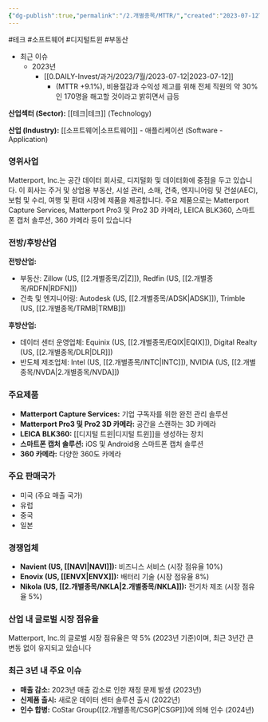 ```yaml
---
{"dg-publish":true,"permalink":"/2.개별종목/MTTR/","created":"2023-07-12T11:47:30.403+09:00","updated":"2025-06-03T20:06:00.257+09:00"}
---
```


#테크 #소프트웨어 #디지털트윈 #부동산

- 최근 이슈
	- 2023년
		-  [[0.DAILY-Invest/과거/2023/7월/2023-07-12\|2023-07-12]]
			-  (MTTR +9.1%), 비용절감과 수익성 제고를 위해 전체 직원의 약 30%인 170명을 해고할 것이라고 밝히면서 급등


**산업섹터 (Sector):** [[테크\|테크]] (Technology)  

**산업 (Industry):** [[소프트웨어\|소프트웨어]] - 애플리케이션 (Software - Application)

### 영위사업

Matterport, Inc.는 공간 데이터 회사로, 디지털화 및 데이터화에 중점을 두고 있습니다. 이 회사는 주거 및 상업용 부동산, 시설 관리, 소매, 건축, 엔지니어링 및 건설(AEC), 보험 및 수리, 여행 및 환대 시장에 제품을 제공합니다. 주요 제품으로는 Matterport Capture Services, Matterport Pro3 및 Pro2 3D 카메라, LEICA BLK360, 스마트폰 캡처 솔루션, 360 카메라 등이 있습니다

### 전방/후방산업

**전방산업:**

- 부동산: Zillow (US, [[2.개별종목/Z\|Z]]), Redfin (US, [[2.개별종목/RDFN\|RDFN]])
- 건축 및 엔지니어링: Autodesk (US, [[2.개별종목/ADSK\|ADSK]]), Trimble (US, [[2.개별종목/TRMB\|TRMB]])

**후방산업:**

- 데이터 센터 운영업체: Equinix (US, [[2.개별종목/EQIX\|EQIX]]), Digital Realty (US, [[2.개별종목/DLR\|DLR]])
- 반도체 제조업체: Intel (US, [[2.개별종목/INTC\|INTC]]), NVIDIA (US, [[2.개별종목/NVDA\|2.개별종목/NVDA]])

### 주요제품

- **Matterport Capture Services:** 기업 구독자를 위한 완전 관리 솔루션
- **Matterport Pro3 및 Pro2 3D 카메라:** 공간을 스캔하는 3D 카메라
- **LEICA BLK360:** [[디지털 트윈\|디지털 트윈]]을 생성하는 장치
- **스마트폰 캡처 솔루션:** iOS 및 Android용 스마트폰 캡처 솔루션
- **360 카메라:** 다양한 360도 카메라

### 주요 판매국가

- 미국 (주요 매출 국가)
- 유럽
- 중국
- 일본

### 경쟁업체

- **Navient (US, [[NAVI\|NAVI]]):** 비즈니스 서비스 (시장 점유율 10%)
- **Enovix (US, [[ENVX\|ENVX]]):** 배터리 기술 (시장 점유율 8%)
- **Nikola (US, [[2.개별종목/NKLA\|2.개별종목/NKLA]]):** 전기차 제조 (시장 점유율 5%)

### 산업 내 글로벌 시장 점유율

Matterport, Inc.의 글로벌 시장 점유율은 약 5% (2023년 기준)이며, 최근 3년간 큰 변동 없이 유지되고 있습니다

### 최근 3년 내 주요 이슈

- **매출 감소:** 2023년 매출 감소로 인한 재정 문제 발생 (2023년)
- **신제품 출시:** 새로운 데이터 센터 솔루션 출시 (2022년)
- **인수 합병:** CoStar Group([[2.개별종목/CSGP\|CSGP]])에 의해 인수 (2024년)